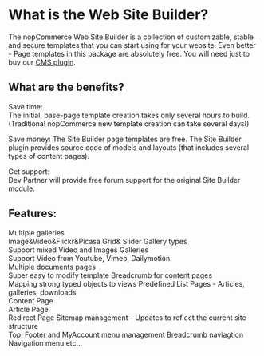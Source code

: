 #  What is the Web Site Builder?
The nopCommerce Web Site Builder is a collection of customizable, stable and secure templates that you can start using for your website. Even better -  Page templates in this package are absolutely free. You will need just to buy our [CMS plugin](http://shop.dev-partner.biz/nopcommerce-cms). 

## What are the benefits? ##
Save time:  
The initial, base-page template creation takes only several hours to build. (Traditional nopCommerce new template creation can take several days!)

Save money: 
The Site Builder page templates are free. The Site Builder plugin provides source code of models and layouts (that includes several types of content pages). 

Get support:  
Dev Partner will provide free forum support for the original Site Builder module.

## Features: ## 
Multiple galleries  
Image&Video&Flickr&Picasa Grid& Slider Gallery types  
Support mixed Video and Images Galleries  
Support Video from Youtube, Vimeo, Dailymotion  
Multiple documents pages  
Super easy to modify template 
Breadcrumb for content pages  
Mapping strong typed objects to views 
Predefined List Pages - Articles, galleries, downloads  
Content Page  
Article Page  
Redirect Page 
Sitemap management - Updates to reflect the current site structure  
Top, Footer and MyAccount menu management 
Breadcrumb naviagtion 
Navigation menu 
etc...
